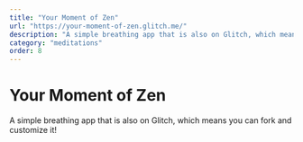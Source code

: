 ```yaml
---
title: "Your Moment of Zen"
url: "https://your-moment-of-zen.glitch.me/"
description: "A simple breathing app that is also on Glitch, which means you can fork and customize it!"
category: "meditations"
order: 8
---
```


# Your Moment of Zen

A simple breathing app that is also on Glitch, which means you can fork and customize it!
